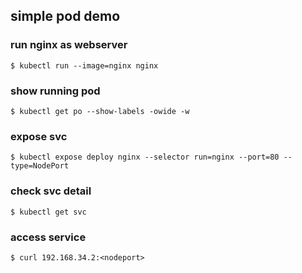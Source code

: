 
## simple pod demo
### run nginx as webserver
```
$ kubectl run --image=nginx nginx
```
### show running pod
```
$ kubectl get po --show-labels -owide -w
```
### expose svc
```
$ kubectl expose deploy nginx --selector run=nginx --port=80 --type=NodePort
```
### check svc detail
```
$ kubectl get svc
```
### access service
```
$ curl 192.168.34.2:<nodeport>
```
